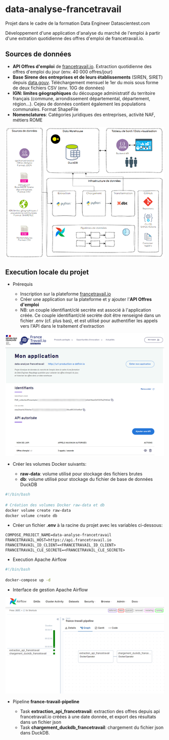# data-analyse-francetravail

Projet dans le cadre de la formation Data Engineer Datascientest.com

Développement d'une application d'analyse du marché de l'emploi à partir d'une extration quotidienne des offres d'emploi de francetravail.io.

## Sources de données

- **API Offres d'emploi** de [francetravail.io](https://francetravail.io). Extraction quotidienne des offres d'emploi du jour (env. 40 000 offres/jour)
- **Base Sirene des entreprises et de leurs établissements** (SIREN, SIRET) depuis [data.gouv](<https://www.data.gouv.fr/fr/datasets/base-sirene-des-entreprises-et-de-leurs-etablissements-siren-siret/>). Téléchargement mensuel le 1er du mois sous forme de deux fichiers CSV (env. 10G de données)
- **IGN: limites géographiques** du découpage administratif du territoire français (commune, arrondissement départemental, département, région...). Cejeu de données contient également les populations communales. Format ShapeFile
- **Nomenclatures**: Catégories juridiques des entreprises, activité NAF, métiers ROME

![vue-fonctionnelle](/doc/img/vue-fonctionnelle.png)

## Execution locale du projet

- Prérequis

  - Inscription sur la plateforme [francetravail.io](https://francetravail.io/inscription)
  - Créer une application sur la plateforme et y ajouter l'**API Offres d'emploi**
  - NB: un couple identifiant/clé secrète est associé à l'application créée. Ce couple identifiant/clé secrète doit être renseigné dans un fichier .env (cf. plus bas), et est utilisé pour authentifier les appels vers l'API dans le traitement d'extraction

![interface web Airflow](/doc/img/francetravail.png)

- Créer les volumes Docker suivants:

  - **raw-data**: volume utilisé pour stockage des fichiers brutes
  - **db**: volume utilisé pour stockage du fichier de base de données DuckDB

```bash
#!/bin/bash

# Création des volumes Docker raw-data et db
docker volume create raw-data
docker volume create db
```

- Créer un fichier **.env** à la racine du projet avec les variables ci-dessous:

```text
COMPOSE_PROJECT_NAME=data-analyse-francetravail
FRANCETRAVAIL_HOST=https://api.francetravail.io
FRANCETRAVAIL_ID_CLIENT=<FRANCETRAVAIL_ID_CLIENT>
FRANCETRAVAIL_CLE_SECRETE=<FRANCETRAVAIL_CLE_SECRETE>
```

- Execution Apache Airflow

```bash
#!/bin/bash

docker-compose up -d
```

- Interface de gestion Apache Airflow

![interface web Airflow](/doc/img/airflow-francetravail.png)

- Pipeline **france-travail-pipeline**

  - Task **extraction_api_francetravail**: extraction des offres depuis api francetravail.io créées à une date donnée, et export des résultats dans un fichier json
  - Task **chargement_duckdb_francetravail**: chargement du fichier json dans DuckDB.